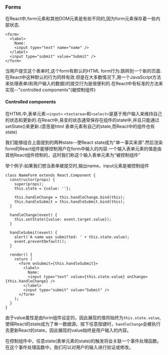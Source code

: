 ### Forms

在React中,form元素和其他DOM元素是有些不同的,因为form元素保存着一些内部状态.

```
<form>
  <label>
    Name:
    <input type="text" name="name" />
  </label>
  <input type="submit" value="Submit" />
</form>
```

当用户提交这个表单时,这个form有默认的HTML form行为:跳转到一个新的页面.在React中这种默认的行为同样有效.但是在大多数情况下,用一个JavaScript方法来处理表单(和用户输入的数据)的提交行为是很便利的.在React中有标准的方法来实现--"controlled components"(被控制组件)

#### Controlled components

在HTML中,表单元素:`<input>` `<textarea>`和`<select>`是基于用户输入来维持自己的状态和更新的.在React中,易变的状态通常保存在组件的state中,并且只能通过setState()来更新.(意思是html 表单元素有自己的state,而React中的组件也有state)

我们能够组合上面提到的两种state--使React state成为"单一事实来源".然后渲染form的React组件能够控制用户在form中输入的内容.一个输入表单元素的值是由其他React组件控制的，这时我们称这个输入表单元素为“被控制组件”

举个例子:如果我们想当表单被提交时,输出name，input元素是被控制组件

```
class NameForm extends React.Component {
  constructor(props) {
    super(props);
    this.state = {value: ''};

    this.handleChange = this.handleChange.bind(this);
    this.handleSubmit = this.handleSubmit.bind(this);
  }

  handleChange(event) {
    this.setState({value: event.target.value});
  }

  handleSubmit(event) {
    alert('A name was submitted: ' + this.state.value);
    event.preventDefault();
  }

  render() {
    return (
      <form onSubmit={this.handleSubmit}>
        <label>
          Name:
          <input type="text" value={this.state.value} onChange={this.handleChange} />
        </label>
        <input type="submit" value="Submit" />
      </form>
    );
  }
}
```

由于value属性是由form组件设定的，因此展现的值将始终为`this.state.value`,使得React的state成为了单一数据源。按下任意按键时，`handleChange`会被执行去更新React的state，因此展现的value始终是用户输入的内容。

在控制组件中，任意state(表单元素的state)的触发将会关联一个事件处理函数。在这个事件处理函数中，我们可以对用户的输入进行验证或修改。
